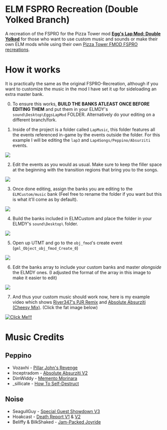 # ELM FSPRO Recreation (Double Yolked Branch)
A recreation of the FSPRO for the Pizza Tower mod [**Egg's Lap Mod: Double Yolked**](https://gamebanana.com/mods/537351) for those who want to use custom music and sounds or make their own ELM mods while using their own [Pizza Tower FMOD FSPRO recreations](https://github.com/Raltyro/PT-FSPRO-Recreation).
# How it works
It is practically the same as the original FSPRO-Recreation,  although if you want to customize the music in the mod I have set it up for sideloading an extra master bank.

0. To ensure this works,  **BUILD THE BANKS ATLEAST ONCE BEFORE EDITING THEM** and put them in your ELMDY's `sound\Desktop\EggsLapMod` FOLDER.  Alternatively do your editing on a different branch/fork.

1. Inside of the project is a folder called `LapMusic`,  this folder features all the events referenced in-game by the events outside the folder.  For this example I will be editing the `lap3` and `Lap4Songs/Peppino/Absurziti` events.

![](https://i.postimg.cc/gkXpV0ty/LapMusic.png)

2. Edit the events as you would as usual.  Make sure to keep the filler space at the beginning with the transition regions that bring you to the songs.
   
![](https://i.postimg.cc/qqW9b8Ds/Spacer.png)

3. Once done editing,  assign the banks you are editing to the `ELMCustom/music` bank (Feel free to rename the folder if you want but this is what it'll come as by default).
   
![](https://i.postimg.cc/QdG2cJTs/Assigning.png)

4. Build the banks included in ELMCustom and place the folder in your ELMDY's `sound\Desktop\` folder.
   
![](https://i.postimg.cc/3w9z5MbJ/Folder-placement.png)

5. Open up UTMT and go to the `obj_fmod`'s create event (`gml_Object_obj_fmod_Create_0`)
    
![](https://i.postimg.cc/tT6qX40N/fmod-create.png)

6. Edit the banks array to include your custom banks and master *alongside* the ELMDY ones. (I adjusted the format of the array in this image to make it easier to edit)
    
![](https://i.postimg.cc/1tjTXGQk/Bank-array.png)

7. And thus your custom music should work now,  here is my example video which shows [River347's PJR Remix](https://www.youtube.com/watch?v=CUUn6xCTT7U) and [Absolute Absurziti (Cheesy Mix)](https://www.youtube.com/watch?v=GPHvp9Y5aJM). (Click the fat image below)
   
[![Click Me!!!](https://i.postimg.cc/GtMfB6yh/ELMFSPRO-CMD.png)](https://youtu.be/4FdvZ3OTCYw)

# Music Credits
## Peppino
- Vozaxhi - [Pillar John's Revenge](https://www.youtube.com/watch?v=MSzReOhnxXg)
- Inceptradom - [Absolute Absurziti V2](https://www.youtube.com/watch?v=8Vqa5lfr8Sk)
- DimWiddy - [Memento Morinara](https://soundcloud.com/dimwiddy/memento-morinara)
- _sillicate - [How To Self-Destruct](https://www.youtube.com/watch?v=NA5yxiphq74)
## Noise
- SeagullGuy - [Special Guest Showdown V3](https://youtu.be/czq_88BSNoM?feature=shared&t=9)
- Hoakcast - [Death Report V1](https://www.youtube.com/watch?v=ywkJVFCMgME) & [V2](https://www.youtube.com/watch?v=T15-8MhBIZE)
- Beliffy &  BilkShaked - [Jam-Packed Joyride](https://www.youtube.com/watch?v=Mpvt54rjrbE)
